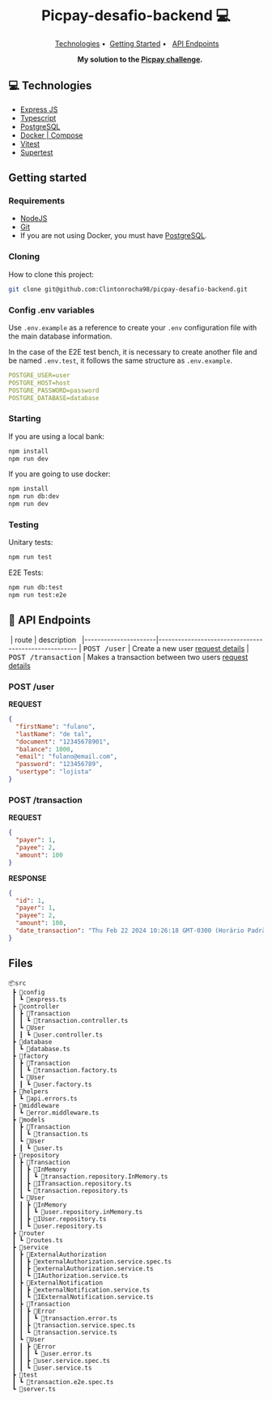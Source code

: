 <h1 align="center" style="font-weight: bold;">Picpay-desafio-backend 💻</h1>

<p align="center">
 <a href="#tech">Technologies</a> • 
 <a href="#started">Getting Started</a> • 
  <a href="#routes">API Endpoints</a>
</p>

<p align="center">
    <b>My solution to the <a href="https://github.com/PicPay/picpay-desafio-backend/tree/master?tab=readme-ov-file" target="_blank">Picpay challenge</a>.</b>
</p>

<h2 id="technologies">💻 Technologies</h2>

- [Express JS](https://expressjs.com)
- [Typescript](https://www.typescriptlang.org)
- [PostgreSQL](https://www.postgresql.org)
- [Docker | Compose](https://www.docker.com)
- [Vitest](https://vitest.dev)
- [Supertest](https://www.npmjs.com/package/supertest)

<h2 id="started">Getting started</h2>

<h3>Requirements</h3>

- [NodeJS](https://nodejs.org/en)
- [Git](https://git-scm.com)
- If you are not using Docker, you must have [PostgreSQL](https://www.postgresql.org).

<h3>Cloning</h3>

How to clone this project:

```bash
git clone git@github.com:Clintonrocha98/picpay-desafio-backend.git
```

<h3>Config .env variables</h2>

Use `.env.example` as a reference to create your `.env` configuration file with the main database information.

In the case of the E2E test bench, it is necessary to create another file and be named `.env.test`, it follows the same structure as `.env.example`.

```yaml
POSTGRE_USER=user
POSTGRE_HOST=host
POSTGRE_PASSWORD=password
POSTGRE_DATABASE=database
```

<h3>Starting</h3>

If you are using a local bank:

```bash
npm install
npm run dev
```

If you are going to use docker:

```bash
npm install
npm run db:dev
npm run dev
```

<h3>Testing</h3>

Unitary tests:

```bash
npm run test
```

E2E Tests:

```bash
npm run db:test
npm run test:e2e
```

<h2 id="routes">📍 API Endpoints</h2>

​
| route | description  
|----------------------|-----------------------------------------------------
| <kbd>POST /user</kbd> | Create a new user [request details](#post-user-detail)
| <kbd>POST /transaction</kbd> | Makes a transaction between two users [request details](#post-transaction-detail)

<h3 id="post-user-detail">POST /user</h3>

**REQUEST**

```json
{
  "firstName": "fulano",
  "lastName": "de tal",
  "document": "12345678901",
  "balance": 1000,
  "email": "fulano@email.com",
  "password": "123456789",
  "usertype": "lojista"
}
```

<h3 id="post-transaction-detail">POST /transaction</h3>

**REQUEST**

```json
{
  "payer": 1,
  "payee": 2,
  "amount": 100
}
```

**RESPONSE**

```json
{
  "id": 1,
  "payer": 1,
  "payee": 2,
  "amount": 100,
  "date_transaction": "Thu Feb 22 2024 10:26:18 GMT-0300 (Horário Padrão de Brasília)"
}
```

<h2>Files</h2>

```
📦src
 ┣ 📂config
 ┃ ┗ 📜express.ts
 ┣ 📂controller
 ┃ ┣ 📂Transaction
 ┃ ┃ ┗ 📜transaction.controller.ts
 ┃ ┗ 📂User
 ┃ ┃ ┗ 📜user.controller.ts
 ┣ 📂database
 ┃ ┗ 📜database.ts
 ┣ 📂factory
 ┃ ┣ 📂Transaction
 ┃ ┃ ┗ 📜transaction.factory.ts
 ┃ ┗ 📂User
 ┃ ┃ ┗ 📜user.factory.ts
 ┣ 📂helpers
 ┃ ┗ 📜api.errors.ts
 ┣ 📂middleware
 ┃ ┗ 📜error.middleware.ts
 ┣ 📂models
 ┃ ┣ 📂Transaction
 ┃ ┃ ┗ 📜transaction.ts
 ┃ ┗ 📂User
 ┃ ┃ ┗ 📜user.ts
 ┣ 📂repository
 ┃ ┣ 📂Transaction
 ┃ ┃ ┣ 📂InMemory
 ┃ ┃ ┃ ┗ 📜transaction.repository.InMemory.ts
 ┃ ┃ ┣ 📜ITransaction.repository.ts
 ┃ ┃ ┗ 📜transaction.repository.ts
 ┃ ┗ 📂User
 ┃ ┃ ┣ 📂InMemory
 ┃ ┃ ┃ ┗ 📜user.repository.inMemory.ts
 ┃ ┃ ┣ 📜IUser.repository.ts
 ┃ ┃ ┗ 📜user.repository.ts
 ┣ 📂router
 ┃ ┗ 📜routes.ts
 ┣ 📂service
 ┃ ┣ 📂ExternalAuthorization
 ┃ ┃ ┣ 📜externalAuthorization.service.spec.ts
 ┃ ┃ ┣ 📜externalAuthorization.service.ts
 ┃ ┃ ┗ 📜IAuthorization.service.ts
 ┃ ┣ 📂ExternalNotification
 ┃ ┃ ┣ 📜externalNotification.service.ts
 ┃ ┃ ┗ 📜IExternalNotification.service.ts
 ┃ ┣ 📂Transaction
 ┃ ┃ ┣ 📂Error
 ┃ ┃ ┃ ┗ 📜transaction.error.ts
 ┃ ┃ ┣ 📜transaction.service.spec.ts
 ┃ ┃ ┗ 📜transaction.service.ts
 ┃ ┗ 📂User
 ┃ ┃ ┣ 📂Error
 ┃ ┃ ┃ ┗ 📜user.error.ts
 ┃ ┃ ┣ 📜user.service.spec.ts
 ┃ ┃ ┗ 📜user.service.ts
 ┣ 📂test
 ┃ ┗ 📜transaction.e2e.spec.ts
 ┗ 📜server.ts
```
